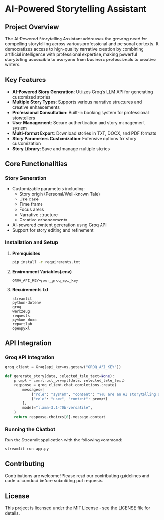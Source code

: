 # AI-Powered Storytelling Assistant

## Project Overview

The AI-Powered Storytelling Assistant addresses the growing need for compelling storytelling across various professional and personal contexts. It democratizes access to high-quality narrative creation by combining artificial intelligence with professional expertise, making powerful storytelling accessible to everyone from business professionals to creative writers.

## Key Features

- **AI-Powered Story Generation**: Utilizes Groq's LLM API for generating customized stories
- **Multiple Story Types**: Supports various narrative structures and creative enhancements
- **Professional Consultation**: Built-in booking system for professional storytellers
- **User Management**: Secure authentication and story management system
- **Multi-format Export**: Download stories in TXT, DOCX, and PDF formats
- **Story Parameters Customization**: Extensive options for story customization
- **Story Library**: Save and manage multiple stories

## Core Functionalities

### Story Generation

- Customizable parameters including:
    - Story origin (Personal/Well-known Tale)
    - Use case
    - Time frame
    - Focus areas
    - Narrative structure
    - Creative enhancements
- AI-powered content generation using Groq API
- Support for story editing and refinement

### Installation and Setup

1. **Prerequisites**
    
    ```bash
    pip install -r requirements.txt
    ```
    
2. **Environment Variables(.env)**
    
    ```
    GROQ_API_KEY=your_groq_api_key
    ```
    
3. **Requirements.txt**
    
    ```
    streamlit
    python-dotenv
    groq
    werkzeug
    requests
    python-docx 
    reportlab
    openpyxl
    ```
    

## API Integration

### Groq API Integration

```python
groq_client = Groq(api_key=os.getenv("GROQ_API_KEY"))

def generate_story(data, selected_tale_text=None):
    prompt = construct_prompt(data, selected_tale_text)
    response = groq_client.chat.completions.create(
        messages=[
            {"role": "system", "content": "You are an AI storytelling assistant."},
            {"role": "user", "content": prompt}
        ],
        model="llama-3.1-70b-versatile",
    )
    return response.choices[0].message.content

```

### Running the Chatbot

Run the Streamlit application with the following command:

```
streamlit run app.py
```

## Contributing

Contributions are welcome! Please read our contributing guidelines and code of conduct before submitting pull requests.

## License

This project is licensed under the MIT License - see the LICENSE file for details.
